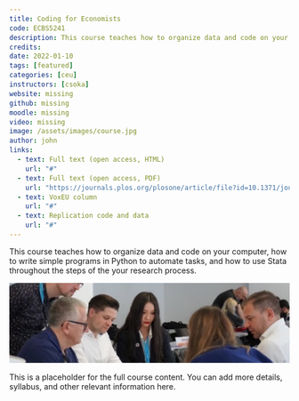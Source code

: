 ```yaml
---
title: Coding for Economists
code: ECBS5241
description: This course teaches how to organize data and code on your computer, how to write simple programs in Python to automate tasks, and how to use Stata throughout the steps of the your research process.  
credits: 
date: 2022-01-10
tags: [featured]
categories: [ceu]
instructors: [csoka]
website: missing
github: missing
moodle: missing
video: missing
image: /assets/images/course.jpg
author: john
links:
  - text: Full text (open access, HTML)
    url: "#"
  - text: Full text (open access, PDF)
    url: "https://journals.plos.org/plosone/article/file?id=10.1371/journal.pone.0239113&type=printable"
  - text: VoxEU column
    url: "#"
  - text: Replication code and data
    url: "#"
---
```


This course teaches how to organize data and code on your computer, how to write simple programs in Python to automate tasks, and how to use Stata throughout the steps of the your research process.  

![Lorem](/assets/images/content.jpg)

This is a placeholder for the full course content. You can add more details, syllabus, and other relevant information here.
